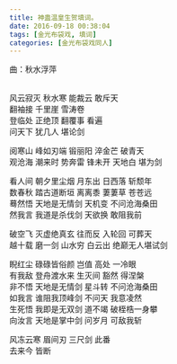 ```yaml
---
title: 神蛊温皇生贺填词。
date: 2016-09-18 00:38:04
tags: [金光布袋戏, 填词]
categories: [金光布袋戏同人]
---
```


<p dir="ltr"  >曲：秋水浮萍 <br /><br /></p> 


<p dir="ltr"  >风云寂灭 秋水寒 能裁云 敢斥天 <br />翻袖接 千里崖 雪涛卷 <br />登临处 正绝顶 翻覆事 看遍 <br />问天下 犹几人 堪论剑 </p> 
<p dir="ltr"  >阅寒山 峰如刃端 锻丽阳 淬金芒 破青天 <br />观沧海 潮来时 势奔雷 锋未开 天地白 堪为剑 </p> 
<p dir="ltr"  >看人间 朝夕里尘烟 月东出 日西落 斩颓年 <br />数春秋 踏古道断垣 离离黍 萋萋草 苍苍远 <br />蓦然悟 天地是无情剑 天机变 不问沧海桑田 <br />然我言 我道是杀伐剑 天欲换 敢阻我前 <br /></p> 
<p dir="ltr"  >破空飞 灭虚绝真玄 往而反 入轮回 可葬天 <br />越十载 磨一剑 山水穷 白云出 绝巅无人堪试剑 </p> 
<p dir="ltr"  >睨红尘 碌碌皆俗颜 岂值 高处 一冷眼 <br />有我敌 登舟渡水来 生灭间 豁然 得涅槃 <br />非不悟 天地是无情剑 星斗转 不问沧海桑田 <br />如我言 谁阻我顶峰剑 不问天 我意凌然 <br />生死悟 我即是无双剑 道不竭 破桎梏一身攀 <br />向汝言 天地是掌中剑 问岁月 可敌我斩 </p> 
<p dir="ltr"  >风冻云寒 眉间刃 三尺剑 此番 <br />去来今 皆断 </p>